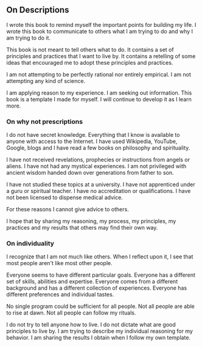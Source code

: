 ## On Descriptions

I wrote this book to remind myself the important points for building my life. I wrote this book to communicate to others what I am trying to do and why I am trying to do it.

This book is not meant to tell others what to do. It contains a set of principles and practices that I want to live by. It contains a retelling of some ideas that encouraged me to adopt these principles and practices.

I am not attempting to be perfectly rational nor entirely empirical. I am not attempting any kind of science.

I am applying reason to my experience. I am seeking out information. This book is a template I made for myself. I will continue to develop it as I learn more.

### On why not prescriptions

I do not have secret knowledge. Everything that I know is available to anyone with access to the Internet. I have used Wikipedia, YouTube, Google, blogs and I have read a few books on philosophy and spirituality.

I have not received revelations, prophecies or instructions from angels or aliens. I have not had any mystical experiences. I am not privileged with ancient wisdom handed down over generations from father to son.

I have not studied these topics at a university. I have not apprenticed under a guru or spiritual teacher. I have no accreditation or qualifications. I have not been licensed to dispense medical advice.

For these reasons I cannot give advice to others.

I hope that by sharing my reasoning, my process, my principles, my practices and my results that others may find their own way.

### On individuality

I recognize that I am not much like others. When I reflect upon it, I see that most people aren't like most other people.

Everyone seems to have different particular goals. Everyone has a different set of skills, abilities and expertise. Everyone comes from a different background and has a different collection of experiences. Everyone has different preferences and individual tastes.

No single program could be sufficient for all people. Not all people are able to rise at dawn. Not all people can follow my rituals.

I do not try to tell anyone how to live. I do not dictate what are good principles to live by. I am trying to describe my individual reasoning for my behavior. I am sharing the results I obtain when I follow my own template.
